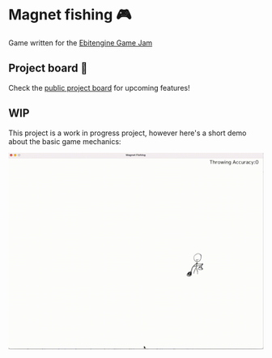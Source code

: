 # Magnet fishing 🎮

Game written for the [Ebitengine Game Jam](https://itch.io/jam/ebiten-game-jam)

## Project board 🔧

Check the [public project board](https://trello.com/b/OBGxFafL/magnet-fishing) for upcoming features!

## WIP

This project is a work in progress project, however here's a short demo about the basic game mechanics:

![demo](demo/demo.gif)